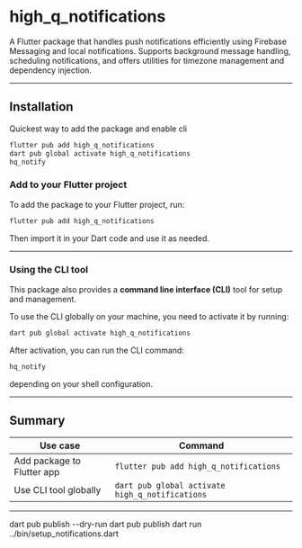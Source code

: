 # high_q_notifications

A Flutter package that handles push notifications efficiently using Firebase Messaging
and local notifications. Supports background message handling, scheduling notifications,
and offers utilities for timezone management and dependency injection.

---

## Installation
Quickest way to add the package and enable cli  

```bash
flutter pub add high_q_notifications
dart pub global activate high_q_notifications
hq_notify
```

### Add to your Flutter project

To add the package to your Flutter project, run:

```bash
flutter pub add high_q_notifications
```

Then import it in your Dart code and use it as needed.

---

### Using the CLI tool

This package also provides a **command line interface (CLI)** tool for setup and management.

To use the CLI globally on your machine, you need to activate it by running:

```bash
dart pub global activate high_q_notifications
```

After activation, you can run the CLI command:

```bash
hq_notify
```


depending on your shell configuration.

---

## Summary

| Use case                   | Command                                         |
|----------------------------|-------------------------------------------------|
| Add package to Flutter app | `flutter pub add high_q_notifications`          |
| Use CLI tool globally      | `dart pub global activate high_q_notifications` |

---


dart pub publish --dry-run
dart pub publish
dart run ../bin/setup_notifications.dart
